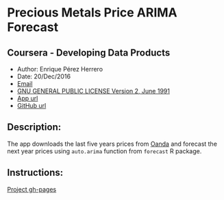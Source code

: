 # Precious Metals Price ARIMA Forecast
## Coursera - Developing Data Products
* Author:  Enrique Pérez Herrero  
* Date: 20/Dec/2016  
* [Email](mailto:eph.project1500@gmail.com)  
* [GNU GENERAL PUBLIC LICENSE Version 2, June 1991](https://github.com/EnriquePH/Precious-Metals-Prediction)  
* [App url](https://kikesoft.shinyapps.io/Precious-Metals-Prediction)  
* [GitHub url](https://github.com/EnriquePH/Precious-Metals-Prediction)

## Description:
The app downloads the last five years prices from [Oanda](http://www.oanda.com)
and forecast the next year prices using `auto.arima` function from `forecast` R
package. 

## Instructions:
[Project gh-pages](http://enriqueph.github.io/Precious-Metals-Prediction/)